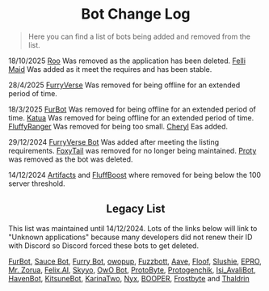 <h1 align="center">Bot Change Log</h1>

> Here you can find a list of bots being added and removed from the list.

18/10/2025 [Roo](https://discord.com/oauth2/authorize?client_id=675609879083483136&scope=applications.commands%20bot) Was removed as the application has been deleted.
[Felli Maid](https://discord.com/oauth2/authorize?client_id=1091305514505342987&scope=applications.commands%20bot) Was added as it meet the requires and has been stable.

28/4/2025 [FurryVerse](https://discord.com/oauth2/authorize?client_id=1131388328403546164&scope=applications.commands%20bot) Was removed for being offline for an extended period of time.

18/3/2025 [FurBot](https://discord.com/oauth2/authorize?client_id=716259432878702633&scope=applications.commands%20bot) Was removed for being offline for an extended period of time. [Katua](ttps://discord.com/oauth2/authorize?client_id=1251191594757914644&scope=applications.commands%20bot) Was removed for being offline for an extended period of time. [FluffyRanger](https://discord.com/oauth2/authorize?client_id=1018122677526994964&scope=applications.commands%20bot) Was removed for being too small. [Cheryl](https://discord.com/oauth2/authorize?client_id=940369423125061633&scope=applications.commands%20bot) Eas added.


29/12/2024 [FurryVerse Bot](https://discord.com/oauth2/authorize?client_id=1131388328403546164&scope=applications.commands%20bot) Was added after meeting the listing requirements. [FoxyTail](https://discord.com/oauth2/authorize?client_id=716682147749953616&scope=applications.commands%20bot) was removed for no longer being maintained. [Proty](https://discord.com/oauth2/authorize?client_id=1169730126402039890&scope=applications.commands%20bot) was removed as the bot was deleted. 

14/12/2024 [Artifacts](https://discord.com/oauth2/authorize?client_id=1205104382283096064&scope=applications.commands%20bot) and [FluffBoost](https://discord.com/oauth2/authorize?client_id=1152416549261561856&scope=applications.commands%20bot) where removed for being below the 100 server threshold.


<h2 align="center">Legacy List</h2>

This list was maintained until 14/12/2024. Lots of the links below will link to "Unknown applications" because many developers did not renew their ID with Discord so Discord forced these bots to get deleted.


[FurBot](https://discord.com/oauth2/authorize?client_id=174176308396425217&scope=applications.commands%20bot), [Sauce Bot](https://discord.com/oauth2/authorize?client_id=730158145489338409&scope=applications.commands%20bot), [Furry Bot](https://discord.com/oauth2/authorize?client_id=398251412246495233&scope=applications.commands%20bot), [owopup](https://discord.com/oauth2/authorize?client_id=365255872181567489&scope=applications.commands%20bot), [Fuzzbott](https://discord.com/oauth2/authorize?client_id=730633518992064514&scope=applications.commands%20bot), [Aave](https://discord.com/oauth2/authorize?client_id=486185195989368852&scope=applications.commands%20bot), [Floof](https://discord.com/oauth2/authorize?client_id=780116896775274538&scope=applications.commands%20bot), [Slushie](https://discord.com/oauth2/authorize?client_id=670786019037020188&scope=applications.commands%20bot), [EPRO](https://discord.com/oauth2/authorize?client_id=823554361397215294&scope=applications.commands%20bot), [Mr. Zorua](https://discord.com/oauth2/authorize?client_id=735733344494682124&scope=applications.commands%20bot), [Felix.AI](https://discord.com/api/oauth2/authorize?client_id=1139632229044199444&scope=applications.commands%20bot), [Skyyo](https://discord.com/oauth2/authorize?client_id=877928677109817404&scope=applications.commands%20bot), [OwO Bot](https://discord.com/oauth2/authorize?client_id=517201738646945803&scope=applications.commands%20bot), [ProtoByte](https://discord.com/oauth2/authorize?client_id=877347193328111666&scope=applications.commands%20bot), [Protogenchik](https://discord.com/oauth2/authorize?client_id=890645772557746206&scope=applications.commands%20bot), [Isi_AvaliBot](https://discord.com/oauth2/authorize?client_id=876515016143147110&scope=applications.commands%20bot), [HavenBot](https://discord.com/oauth2/authorize?client_id=688494367807111234&scope=applications.commands%20bot), [KitsuneBot](https://discord.com/oauth2/authorize?client_id=738229595626668102&scope=applications.commands%20bot), [KarinaTwo](https://discord.com/oauth2/authorize?client_id=793530706319114261&scope=applications.commands%20bot), [Nyx](https://discord.com/oauth2/authorize?client_id=600206352916414464&scope=applications.commands%20bot), [BOOPER](https://discord.com/oauth2/authorize?client_id=759083323275608096&scope=applications.commands%20bot), [Frostbyte](https://discord.com/oauth2/authorize?client_id=732233716604076075&scope=applications.commands%20bot) and [Thaldrin](https://discord.com/oauth2/authorize?client_id=434662676547764244&scope=applications.commands%20bot)